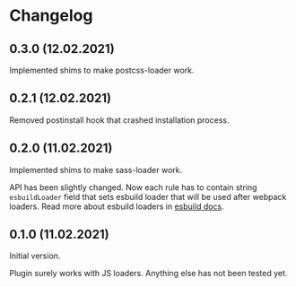 # Changelog

## 0.3.0 (12.02.2021)

Implemented shims to make postcss-loader work.


## 0.2.1 (12.02.2021)

Removed postinstall hook that crashed installation process.


## 0.2.0 (11.02.2021)

Implemented shims to make sass-loader work. 

API has been slightly changed. Now each rule has to contain string `esbuildLoader` field that sets esbuild loader
that will be used after webpack loaders. Read more about esbuild loaders in [esbuild docs](https://esbuild.github.io/content-types/).


## 0.1.0 (11.02.2021)

Initial version.

Plugin surely works with JS loaders. Anything else has not been tested yet.
